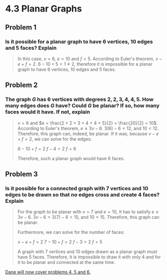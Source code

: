# 4.3 Planar Graphs

## Problem 1

### Is it possible for a planar graph to have 6 vertices, 10 edges and 5 faces? Explain

> In this case, $v = 6$, $e = 10$ and $f = 5$. According to Euler's theorem, $v - e + f = 2$. $6 - 10 + 5 = 1 \ne 2$, therefore it is impossible for a planar graph to have 6 vertices, 10 edges and 5 faces.

## Problem 2

### The graph $G$ has 6 vertices with degrees $2, 2, 3, 4, 4, 5$. How many edges does $G$ have? Could $G$ be planar? If so, how many faces would it have. If not, explain

> $v = 6$ and $e = \frac{2 + 2 + 3 + 4 + 4 + 5}{2} = \frac{20}{2} = 10$. According to Euler's theorem, $e \le 3v - 6$. $3(6) - 6 = 12$, and $10 < 12$. Therefore, this graph can, indeed, be planar. If it was, because $v - e + f = 2$, we can solve for the edges:
>
> $6 - 10 + f = 2$
> $f - 4 = 2$
> $f = 6$
>
> Therefore, such a planar graph would have 6 faces.

## Problem 3

### Is it possible for a connected graph with 7 vertices and 10 edges to be drawn so that no edges cross and create 4 faces? Explain

> For the graph to be planar with $v = 7$ and $e = 10$, It has to satisfy $e \le 3v - 6$. $3v - 6 = 3(7) - 6 = 15$, and $10 < 15$. Therefore, this graph can be planar.
>
> Furthermore, we can solve for the number of faces:
>
> $v - e + f = 2$
> $7 - 10 + f = 2$
> $f - 3 = 2$
> $f = 5$
>
> A graph with 7 vertices and 10 edges drawn as a planar graph must have 5 faces. Therefore, it is impossible to draw it with only 4 and for it to be planar and connected at the same time.

[Dane will now cover problems 4, 5 and 6.](https://github.com/dane16/csc208/blob/main/Chap4prob5-7.md)
